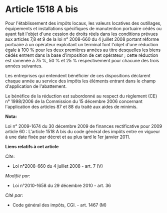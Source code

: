 # Article 1518 A bis

Pour l'établissement des impôts locaux, les valeurs locatives des outillages, équipements et installations spécifiques de
manutention portuaire cédés ou ayant fait l'objet d'une cession de droits réels dans les conditions prévues aux articles 7,8
et 9 de la loi n° 2008-660 du 4 juillet 2008 portant réforme portuaire à un opérateur exploitant un terminal font l'objet
d'une réduction égale à 100 % pour les deux premières années au titre desquelles les biens cédés entrent dans la base
d'imposition de cet opérateur ; cette réduction est ramenée à 75 %, 50 % et 25 % respectivement pour chacune des trois années
suivantes. 

Les entreprises qui entendent bénéficier de ces dispositions déclarent chaque année au service des impôts les éléments
entrant dans le champ d'application de l'abattement. 

Le bénéfice de la réduction est subordonné au respect du règlement (CE) n° 1998/2006 de la Commission du 15 décembre 2006
concernant l'application des articles 87 et 88 du traité aux aides de minimis.

**Nota:**

Loi n° 2009-1674 du 30 décembre 2009 de finances rectificative pour 2009 article 60 : L'article 1518 A bis du code général
des impôts entre en vigueur à une date fixée par décret et au plus tard le 1er janvier 2011.

**Liens relatifs à cet article**

_Cite_:

  - Loi n°2008-660 du 4 juillet 2008 - art. 7 (V)

_Modifié par_:

  - Loi n°2010-1658 du 29 décembre 2010 - art. 36

_Cité par_:

  - Code général des impôts, CGI. - art. 1467 (M)
